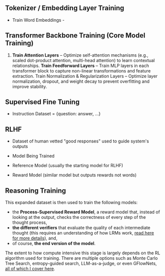 



## Tokenizer / Embedding Layer Training

- Train Word Embeddings - 


## Transformer Backbone Training (Core Model Training)

1. **Train Attention Layers** – Optimize self-attention mechanisms (e.g., scaled dot-product attention, multi-head attention) to learn contextual relationships.
**Train Feedforward Layers** – Train MLP layers in each transformer block to capture non-linear transformations and feature extraction.
Train Normalization & Regularization Layers – Optimize layer normalization, dropout, and weight decay to prevent overfitting and improve stability.



## Supervised Fine Tuning

- Instruction Dataset = {question: answer, ...}


## RLHF

- Dataset of human vetted "good responses" used to guide system's outputs

- Model Being Trained
- Reference Model (usually the starting model for RLHF)
- Reward Model (similar model but outputs rewards not words)


## Reasoning Training

This expanded dataset is then used to train the following models: 
- the **Process-Supervised Reward Model**, a reward model that, instead of looking at the output, checks the correctness of every step of the thought process, 
- **the different verifiers** that evaluate the quality of each intermediate thought (this requires an understanding of how LRMs work, [read here for more details](https://thewhitebox.beehiiv.com/p/is-openai-o3-really-agi)), and, 
- of course, **the end version of the model**.

The extent to how compute intensive this stage is largely depends on the RL algorithm used for training. There are multiple options such as Monte Carlo Tree Search, entropy-guided search, LLM-as-a-judge, or even GFlowNets, [all of which I cover here](https://thewhitebox.beehiiv.com/p/all-you-need-to-know-about-agents).